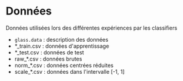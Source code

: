 # Données

Données utilisées lors des différentes expériences par les classifiers

* `glass.data` : description des données
* *_train.csv : données d'apprentissage
* *_test.csv : données de test
* raw_*.csv : données brutes
* norm_*.csv : données centrées réduites
* scale_*.csv : données dans l'intervalle [-1, 1]
